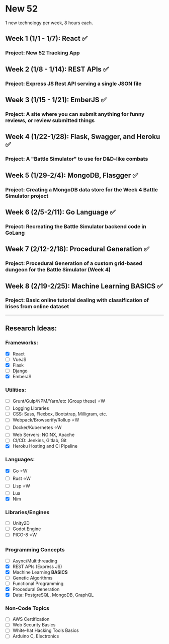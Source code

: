 # New 52
1 new technology per week, 8 hours each.

## Week 1 (1/1 - 1/7):  React :white_check_mark:
### Project:  New 52 Tracking App

## Week 2 (1/8 - 1/14):  REST APIs :white_check_mark:
### Project:  Express JS Rest API serving a single JSON file

## Week 3 (1/15 - 1/21):  EmberJS :white_check_mark:
### Project:  A site where you can submit anything for funny reviews, or review submitted things

## Week 4 (1/22-1/28):  Flask, Swagger, and Heroku :white_check_mark:
### Project:  A "Battle Simulator" to use for D&D-like combats

## Week 5 (1/29-2/4):  MongoDB, Flasgger :white_check_mark:
### Project:  Creating a MongoDB data store for the Week 4 Battle Simulator project

## Week 6 (2/5-2/11):  Go Language :white_check_mark:
### Project:  Recreating the Battle Simulator backend code in GoLang

## Week 7 (2/12-2/18):  Procedural Generation :white_check_mark:
### Project:  Procedural Generation of a custom grid-based dungeon for the Battle Simulator (Week 4)

## Week 8 (2/19-2/25):  Machine Learning BASICS :white_check_mark:
### Project:  Basic online tutorial dealing with classification of Irises from online dataset

---

## Research Ideas:
### Frameworks:
- [x] React
- [ ] VueJS
- [x] Flask
- [ ] Django
- [x] EmberJS
### Utilities:
- [ ] Grunt/Gulp/NPM/Yarn/etc (Group these)  :star:W
- [ ] Logging Libraries
- [ ] CSS: Sass, Flexbox, Bootstrap, Milligram, etc.
- [ ] Webpack/Browserify/Rollup  :star:W
- [ ] Docker/Kubernetes :star:W
- [ ] Web Servers: NGINX, Apache
- [ ] CI/CD: Jenkins, Gitlab, Git
- [x] Heroku Hosting and CI Pipeline
### Languages:
- [x] Go  :star:W
- [ ] Rust  :star:W
- [ ] Lisp  :star:W
- [ ] Lua
- [x] Nim
### Libraries/Engines
- [ ] Unity2D
- [ ] Godot Engine
- [ ] PICO-8  :star:W
### Programming Concepts
- [ ] Async/Multithreading
- [x] REST APIs (Express JS)
- [x] Machine Learning **BASICS**
- [ ] Genetic Algorithms
- [ ] Functional Programming
- [x] Procedural Generation
- [x] Data:  PostgreSQL, MongoDB, GraphQL
### Non-Code Topics
- [ ] AWS Certification
- [ ] Web Security Basics
- [ ] White-hat Hacking Tools Basics
- [ ] Arduino C, Electronics
